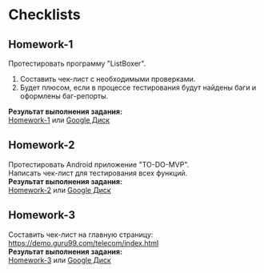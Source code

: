 # Checklists
## Homework-1
Протестировать программу "ListBoxer".
1. Составить чек-лист с необходимыми проверками. 
2. Будет плюсом, если в процессе тестирования будут найдены баги и оформлены баг-репорты.

<b>Результат выполнения задания:</b>\
[Homework-1](https://github.com/JosieVi/Checklists/blob/main/Homework-1.pdf)
или [Google Диск](https://docs.google.com/spreadsheets/d/1-bhjlo1zv7hOhCTfojRU2rXvUY7tOQB-sksoBWhG7os/edit?usp=sharing)

## Homework-2
Протестировать Android приложение "TO-DO-MVP".\
Написать чек-лист для тестирования всех функций.\
<b>Результат выполнения задания:</b>\
[Homework-2](https://github.com/JosieVi/Checklists/blob/main/Homework-2.pdf)
или [Google Диск](https://docs.google.com/spreadsheets/d/1fnpRRc-UvJEWevRXAsW2jz3uNn4mCAA9_mNSYgtW8k4/edit?usp=sharing)

## Homework-3
Составить чек-лист на главную страницу:
https://demo.guru99.com/telecom/index.html
\
<b>Результат выполнения задания:</b>\
[Homework-3](https://github.com/JosieVi/Checklists/blob/main/Homework-3.pdf)
или [Google Диск](https://docs.google.com/spreadsheets/d/18OX-cD6kwX9pq_J-IxspmPUtVl6lQsJxb3jfyMwtG2E/edit?usp=sharing)